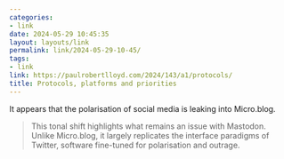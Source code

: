```yaml
---
categories:
- link
date: 2024-05-29 10:45:35
layout: layouts/link
permalink: link/2024-05-29-10-45/
tags:
- link
link: https://paulrobertlloyd.com/2024/143/a1/protocols/
title: Protocols, platforms and priorities
---
```


It appears that the polarisation of social media is leaking into Micro.blog.

> This tonal shift highlights what remains an issue with Mastodon. Unlike Micro.blog, it largely replicates the interface paradigms of Twitter, software fine-tuned for polarisation and outrage.

